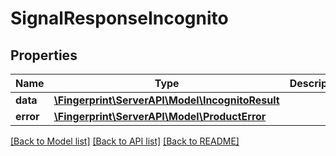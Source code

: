 # SignalResponseIncognito

## Properties
Name | Type | Description | Notes
------------ | ------------- | ------------- | -------------
**data** | [**\Fingerprint\ServerAPI\Model\IncognitoResult**](IncognitoResult.md) |  | [optional] 
**error** | [**\Fingerprint\ServerAPI\Model\ProductError**](ProductError.md) |  | [optional] 

[[Back to Model list]](../../README.md#documentation-for-models) [[Back to API list]](../../README.md#documentation-for-api-endpoints) [[Back to README]](../../README.md)

